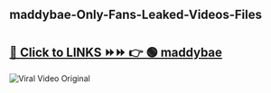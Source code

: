 
 ## maddybae-Only-Fans-Leaked-Videos-Files

# <h2><a href="https://mediaupload.pro?maddybae">🔗 Click to LINKS ⏩⏩ 👉 🟢 maddybae </a></h2>

<a href="https://mediaupload.pro?maddybae" rel="nofollow" data-target="animated-image.originalLink"><img src="https://i.ibb.co.com/xMMVF88/686577567.gif" alt="Viral Video Original" style="max-width: 100%; display: inline-block;" data-target="animated-image.originalImage"></a>